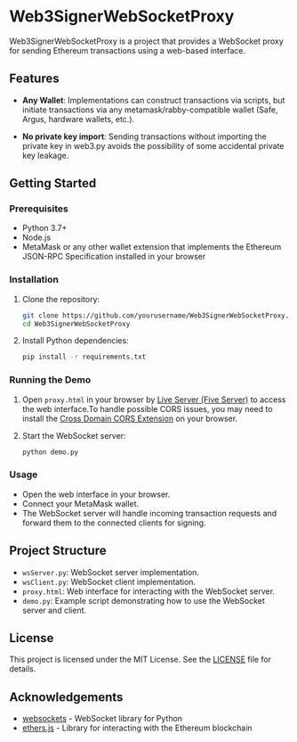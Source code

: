 # Web3SignerWebSocketProxy

Web3SignerWebSocketProxy is a project that provides a WebSocket proxy for sending Ethereum transactions using a web-based interface. 

## Features

- **Any Wallet**: Implementations can construct transactions via scripts, but initiate transactions via any metamask/rabby-compatible wallet (Safe, Argus, hardware wallets, etc.).

- **No private key import**: Sending transactions without importing the private key in web3.py avoids the possibility of some accidental private key leakage.


## Getting Started

### Prerequisites

- Python 3.7+
- Node.js
- MetaMask or any other wallet extension that implements the Ethereum JSON-RPC Specification installed in your browser

### Installation

1. Clone the repository:
    ```sh
    git clone https://github.com/yourusername/Web3SignerWebSocketProxy.git
    cd Web3SignerWebSocketProxy
    ```

2. Install Python dependencies:
    ```sh
    pip install -r requirements.txt
    ```

### Running the Demo

1. Open `proxy.html` in your browser by [Live Server (Five Server)](https://marketplace.visualstudio.com/items?itemName=yandeu.five-server) to access the web interface.To handle possible CORS issues, you may need to install the [Cross Domain CORS Extension](https://chromewebstore.google.com/detail/mjhpgnbimicffchbodmgfnemoghjakai) on your browser.

1. Start the WebSocket server:
    ```sh
    python demo.py
    ```

### Usage

- Open the web interface in your browser.
- Connect your MetaMask wallet.
- The WebSocket server will handle incoming transaction requests and forward them to the connected clients for signing.

## Project Structure

- `wsServer.py`: WebSocket server implementation.
- `wsClient.py`: WebSocket client implementation.
- `proxy.html`: Web interface for interacting with the WebSocket server.
- `demo.py`: Example script demonstrating how to use the WebSocket server and client.

## License

This project is licensed under the MIT License. See the [LICENSE](LICENSE) file for details.

## Acknowledgements

- [websockets](https://websockets.readthedocs.io/) - WebSocket library for Python
- [ethers.js](https://docs.ethers.io/v5/) - Library for interacting with the Ethereum blockchain
